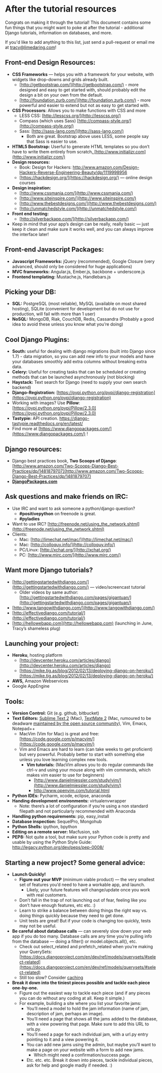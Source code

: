 # After the tutorial resources

Congrats on making it through the tutorial! This document contains some fun
things that you might want to poke at after the tutorial - additional Django
tutorials, information on databases, and more.

If you'd like to add anything to this list, just send a pull-request or email me
at tracy@limedaring.com!

## Front-end Design Resources:

* **CSS Frameworks** — helps you with a framework for your website, with widgets
  like drop-downs and grids already built.
    * [http://getbootstrap.com/](http://getbootstrap.com/) - more designed and
      easy to get started with, should probably edit the design a bit on your
own from the default.
    * [http://foundation.zurb.com/](http://foundation.zurb.com/) - more powerful
      and easier to extend but not as easy to get started with.
* **CSS Processors**: Allows you to make functions with CSS and more
    * LESS CSS: [http://lesscss.org/](http://lesscss.org/)
    * Compass (which uses Sass)
      [http://compass-style.org/](http://compass-style.org/) 
    * Sass: [http://sass-lang.com/](http://sass-lang.com/)
        * Both are great. Bootstrap above uses LESS, some people say that Sass
          is easier to use.
* **HTML5 Bootstrap:** Userful to generate HTML templates so you don’t have to
  write them entirely from scratch[.
](http://www.initializr.com/)[http://www.initializr.com](http://www.initializr.com/)
* **Design resources:**
    * Book: Design for Hackers:
      http://www.amazon.com/Design-Hackers-Reverse-Engineering-Beauty/dp/1119998956
    * [https://hackdesign.org/](https://hackdesign.org/) — online design courses
* **Design inspiration:**
    * [http://www.cssmania.com/](http://www.cssmania.com/)
    * [http://www.siteinspire.com/](http://www.siteinspire.com/)
    * [http://www.thebestdesigns.com/](http://www.thebestdesigns.com/)
    * [http://unmatchedstyle.com/](http://unmatchedstyle.com/)
* **Front end testing:**
    * [http://silverbackapp.com/](http://silverbackapp.com/)
* Keep in mind that your app’s design can be really, really basic — just keep it
  clean and make sure it works well, and you can always improve the interface
later!

## Front-end Javascript Packages:

* **Javascript Frameworks:** jQuery (recommended), Google Closure (very
  advanced, should only be considered for huge applications)
* **MVC frameworks:** Angular.js, Ember.js, backbone + underscore.js
* **Frontend templating:** Mustache.js, Handlebars.js

## Picking your DB:

* **SQL:** PostgreSQL (most reliable), MySQL (available on most shared hosting),
  SQLite (convenient for development but do not use for production, will fail
with more than 1 user)
* **NoSQL:** MongoDB, Riak, CouchDB, Redis, Cassandra (Probably a good idea to
  avoid these unless you know what you’re doing)

## Cool Django Plugins:

* **South:** useful for dealing with django migrations (built into Django since
  1.7) - data migration, so you can add new info to your models and have your
databases smoothly add extra columns without breaking extra data.
* **Celery:** Useful for creating tasks that can be scheduled or creating
  methods that can be launched asynchronously (not blocking)
* **Haystack:** Text search for Django (need to supply your own search backend)
* **Django-Registration:**
  [https://pypi.python.org/pypi/django-registration](https://pypi.python.org/pypi/django-registration)
* Working with images? Use **Pillow**:
  [https://pypi.python.org/pypi/Pillow/2.3.0](https://pypi.python.org/pypi/Pillow/2.3.0)
* **Tastypie:** API creation. https://django-tastypie.readthedocs.org/en/latest/	
* Find more at
  [https://www.djangopackages.com/](https://www.djangopackages.com/) !

## Django resources:

* Django best practices book, **Two Scoops of Django**: [http://www.amazon.com/Two-Scoops-Django-Best-Practices/dp/1481879707](http://www.amazon.com/Two-Scoops-Django-Best-Practices/dp/1481879707)
* **[DjangoPackages.com](http://DjangoPackages.com)**

## Ask questions and make friends on IRC:

* Use IRC and want to ask someone a python/django question? 
    * **#positivepython** on freenode is great.
    * **#pyladies**
* Want to use IRC? [http://freenode.net/using_the_network.shtml](http://freenode.net/using_the_network.shtml)
* Clients:
    * Mac: [http://limechat.net/mac/](http://limechat.net/mac/)
    * Mac: [http://colloquy.info/](http://colloquy.info/)
    * PC/Linux: [http://xchat.org/](http://xchat.org/)
    * PC: [http://www.mirc.com/](http://www.mirc.com/)

## Want more Django tutorials?

* [http://gettingstartedwithdjango.com/](http://gettingstartedwithdjango.com/) — video/screencast tutorial
    * Older videos by same author: [http://gettingstartedwithdjango.com/pages/gigantuan/](http://gettingstartedwithdjango.com/pages/gigantuan/)
* [http://www.tangowithdjango.com/](http://www.tangowithdjango.com/)
* [http://effectivedjango.com/tutorial/](http://effectivedjango.com/tutorial/)
* [http://hellowebapp.com](http://hellowebapp.com) (launching in June, Tracy’s shameless plug)

## Launching your project:

* **Heroku**, hosting platform
    * [http://devcenter.heroku.com/articles/django](http://devcenter.heroku.com/articles/django)
    * [https://mike.tig.as/blog/2012/02/13/deploying-django-on-heroku/](https://mike.tig.as/blog/2012/02/13/deploying-django-on-heroku/)
* **AWS,** Amazon Webservices
* Google AppEngine

## Tools:

* **Version Control:** Git (e.g. github, bitbucket)
* **Text Editors:** [Sublime Text 2](http://www.sublimetext.com/2) (Mac), [TextMate 2](http://macromates.com/) (Mac, rumoured to be deadware [maintained by the open source community](https://github.com/textmate/textmate)), Vim, Emacs, Notepad++
    * MacVim (Vim for Mac) is great and free: [https://code.google.com/p/macvim/](https://code.google.com/p/macvim/)
    * Vim and Emacs are hard to learn (can take weeks to get proficient) but very powerful. Probably better to start with something else unless you love learning complex new tools.
        * **Vim tutorials:** (MacVim allows you to do regular commands like ctrl-v and using your mouse along with vim commands, which makes vim easier to use for beginners)
            * [http://www.danielmiessler.com/study/vim/](http://www.danielmiessler.com/study/vim/)
            * http://www.openvim.com/tutorial.html
* **Python IDEs:** Pycharm, xcode, eclipse, anaconda 
* **Handing development environments:** virtualenvwrapper
    * Note: there’s a lot of configuration if you’re using a non standard filepath and not particularly recommended with Anaconda
* **Handling python requirements:** pip, easy_install
* **Database inspection:** SequelPro, Mongohub
* **Python Shells:** ipython, bpython
* **Editing on a remote server:** Macfusion, ssh
* **PEP8:** Not quite a tool, but make sure your Python code is pretty and usable by using the Python Style Guide: http://legacy.python.org/dev/peps/pep-0008/

## Starting a new project? Some general advice:

* **Launch Quickly!**
    * **Figure out your MVP** (minimum viable product) — the very smallest set of features you’d need to have a workable app, and launch.
        * Likely, your future features will change/update once you work with real customers. 
    * Don’t fall in the trap of not launching out of fear, feeling like you don’t have enough features, etc etc. :)
    * Learn to strike a balance between doing things the right way vs. doing things quickly because they need to get done.
    * Unit tests are great! But if your code is changing too quickly, tests may not be useful.
* **Be careful about database calls** — can severely slow down your web app if you do too many. Database calls are any time you’re pulling info from the database — doing a filter() or model.objects.all(), etc.
    * Check out select_related and prefetch_related when you’re making your QuerySets: [https://docs.djangoproject.com/en/dev/ref/models/querysets/#select-related](https://docs.djangoproject.com/en/dev/ref/models/querysets/#select-related)
    * Still too slow? Consider [caching](https://docs.djangoproject.com/en/dev/topics/cache/)
* **Break it down into the tiniest pieces possible and tackle each piece one-by-one.**
    * Figure out the easiest way to tackle each piece (and if any pieces you can do without any coding at all. Keep it simple.)
    * For example, building a site where you list your favorite jams: 
        * You’ll need a model to hold the jam information (name of jam, description of jam, perhaps an image).
        * You’ll need a page that shows all the jams added to the database, with a view powering that page. Make sure to add this URL to urls.py.
        * You’ll need a page for each individual jam, with a url.py entry pointing to it and a view powering it.
        * You can add new jams using the admin, but maybe you’ll want to make a page on your website with a form to add new jams.
            * Which might need a confirmation/success page.
        * Etc. etc. etc. Break it down into pieces, tackle individual pieces, ask for help and google madly if needed. :)

